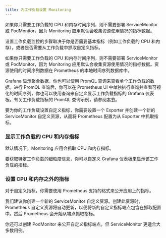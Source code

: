 ```yaml
---
title: 为工作负载设置 Monitoring
---
```


如果你只需要工作负载的 CPU 和内存时间序列，则不需要部署 ServiceMonitor 或 PodMonitor，因为 Monitoring 应用默认会收集资源使用情况的指标数据。

设置工作负载监控的步骤取决于你是否需要基本指标（例如工作负载的 CPU 和内存），或者是否需要从工作负载中抓取自定义指标。

如果你只需要工作负载的 CPU 和内存时间序列，则不需要部署 ServiceMonitor 或 PodMonitor，因为 Monitoring 应用默认会收集资源使用情况的指标数据。资源使用的时间序列数据在 Prometheus 的本地时间序列数据库中。

Grafana 显示聚合数据，你也可以使用 PromQL 查询来查看单个工作负载的数据。进行 PromQL 查询后，你可以在 Prometheus UI 中单独执行查询并查看可视化的时间序列，你也可以使用查询来自定义显示工作负载指标的 Grafana 仪表板。有关工作负载指标的 PromQL 查询示例，请参阅[本节](../../../integrations-in-rancher/monitoring-and-alerting/promql-expressions.md#工作负载指标)。

要为你的工作负载设置自定义指标，你需要设置一个 Exporter 并创建一个新的 ServiceMonitor 自定义资源，从而将 Prometheus 配置为从 Exporter 中抓取指标。

### 显示工作负载的 CPU 和内存指标

默认情况下，Monitoring 应用会抓取 CPU 和内存指标。

要获取特定工作负载的细粒度信息，你可以自定义 Grafana 仪表板来显示该工作负载的指标。

### 设置 CPU 和内存之外的指标

对于自定义指标，你需要使用 Prometheus 支持的格式来公开应用上的指标。

我们建议你创建一个新的 ServiceMonitor 自定义资源。创建此资源时，Prometheus 自定义资源将自动更新，以便将新的自定义指标端点包含在抓取配置中。然后 Prometheus 会开始从端点抓取指标。

你还可以创建 PodMonitor 来公开自定义指标端点，但 ServiceMonitor 更适合大多数用例。
